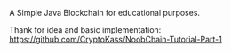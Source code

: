 A Simple Java Blockchain for educational purposes. 


Thank for idea and basic implementation: 
https://github.com/CryptoKass/NoobChain-Tutorial-Part-1